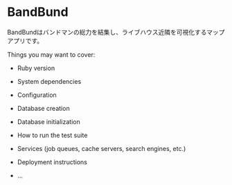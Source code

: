 # BandBund

BandBundはバンドマンの総力を結集し、ライブハウス近隣を可視化するマップアプリです。

Things you may want to cover:

* Ruby version

* System dependencies

* Configuration

* Database creation

* Database initialization

* How to run the test suite

* Services (job queues, cache servers, search engines, etc.)

* Deployment instructions

* ...
